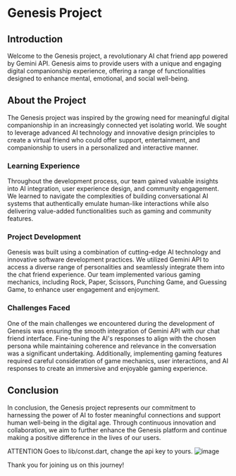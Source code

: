# Genesis Project

## Introduction
Welcome to the Genesis project, a revolutionary AI chat friend app powered by Gemini API. Genesis aims to provide users with a unique and engaging digital companionship experience, offering a range of functionalities designed to enhance mental, emotional, and social well-being.

## About the Project
The Genesis project was inspired by the growing need for meaningful digital companionship in an increasingly connected yet isolating world. We sought to leverage advanced AI technology and innovative design principles to create a virtual friend who could offer support, entertainment, and companionship to users in a personalized and interactive manner.

### Learning Experience
Throughout the development process, our team gained valuable insights into AI integration, user experience design, and community engagement. We learned to navigate the complexities of building conversational AI systems that authentically emulate human-like interactions while also delivering value-added functionalities such as gaming and community features.

### Project Development
Genesis was built using a combination of cutting-edge AI technology and innovative software development practices. We utilized Gemini API to access a diverse range of personalities and seamlessly integrate them into the chat friend experience. Our team implemented various gaming mechanics, including Rock, Paper, Scissors, Punching Game, and Guessing Game, to enhance user engagement and enjoyment.

### Challenges Faced
One of the main challenges we encountered during the development of Genesis was ensuring the smooth integration of Gemini API with our chat friend interface. Fine-tuning the AI's responses to align with the chosen persona while maintaining coherence and relevance in the conversation was a significant undertaking. Additionally, implementing gaming features required careful consideration of game mechanics, user interactions, and AI responses to create an immersive and enjoyable gaming experience.

## Conclusion
In conclusion, the Genesis project represents our commitment to harnessing the power of AI to foster meaningful connections and support human well-being in the digital age. Through continuous innovation and collaboration, we aim to further enhance the Genesis platform and continue making a positive difference in the lives of our users.

ATTENTION
Goes to lib/const.dart, change the api key to yours.
![image](https://github.com/bigboi00/Genesis/assets/105599258/2a7cd5b5-e23a-46c9-8218-c283545f5e46)


Thank you for joining us on this journey!

